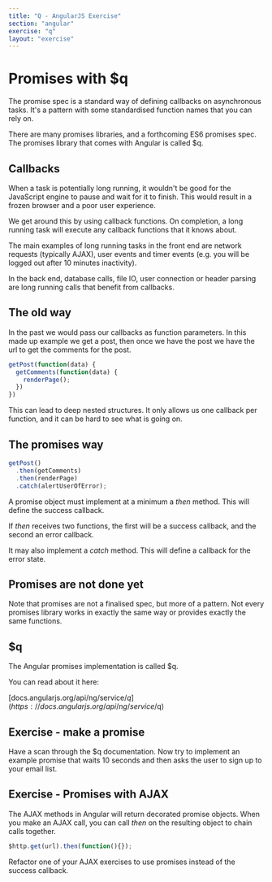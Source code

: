 ```yaml
---
title: "Q - AngularJS Exercise"
section: "angular"
exercise: "q"
layout: "exercise"
---
```




# Promises with $q

The promise spec is a standard way of defining callbacks on asynchronous tasks. It's a pattern with some standardised function names that you can rely on.

There are many promises libraries, and a forthcoming ES6 promises spec. The promises library that comes with Angular is called $q.

## Callbacks

When a task is potentially long running, it wouldn't be good for the JavaScript engine to pause and wait for it to finish. This would result in a frozen browser and a poor user experience.

We get around this by using callback functions. On completion, a long running task will execute any callback functions that it knows about.

The main examples of long running tasks in the front end are network requests (typically AJAX), user events and timer events (e.g. you will be logged out after 10 minutes inactivity).

In the back end, database calls, file IO, user connection or header parsing are long running calls that benefit from callbacks.

## The old way

In the past we would pass our callbacks as function parameters. In this made up example we get a post, then once we have the post we have the url to get the comments for the post.

```js
getPost(function(data) {
  getComments(function(data) {
    renderPage();
  })
})
```





This can lead to deep nested structures. It only allows us one callback per function, and it can be hard to see what is going on.

## The promises way

```js
getPost()
  .then(getComments)
  .then(renderPage)
  .catch(alertUserOfError);
```





A promise object must implement at a minimum a *then* method. This will define the success callback.

If *then* receives two functions, the first will be a success callback, and the second an error callback.

It may also implement a *catch* method. This will define a callback for the error state.

## Promises are not done yet

Note that promises are not a finalised spec, but more of a pattern. Not every promises library works in exactly the same way or provides exactly the same functions.

## $q

The Angular promises implementation is called $q.

You can read about it here:

[docs.angularjs.org/api/ng/service/$q](https://docs.angularjs.org/api/ng/service/$q)




## Exercise - make a promise

Have a scan through the $q documentation. Now try to implement an example promise that waits 10 seconds and then asks the user to sign up to your email list.




## Exercise - Promises with AJAX

The AJAX methods in Angular will return decorated promise objects. When you make an AJAX call, you can call *then* on the resulting object to chain calls together.

```js
$http.get(url).then(function(){});
```





Refactor one of your AJAX exercises to use promises instead of the success callback.
